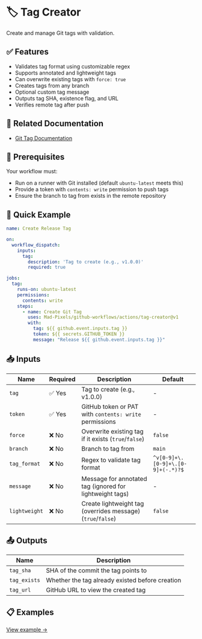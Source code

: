 # 🏷️ Tag Creator
Create and manage Git tags with validation.

## ✅ Features
- Validates tag format using customizable regex
- Supports annotated and lightweight tags
- Can overwrite existing tags with `force: true`
- Creates tags from any branch
- Optional custom tag message
- Outputs tag SHA, existence flag, and URL
- Verifies remote tag after push

## 📖 Related Documentation
- [Git Tag Documentation](https://git-scm.com/book/en/v2/Git-Basics-Tagging)

## 🚀 Prerequisites
Your workflow must:
- Run on a runner with Git installed (default `ubuntu-latest` meets this)
- Provide a token with `contents: write` permission to push tags
- Ensure the branch to tag from exists in the remote repository

## 🔧 Quick Example
```yaml
name: Create Release Tag

on:
  workflow_dispatch:
    inputs:
      tag:
        description: 'Tag to create (e.g., v1.0.0)'
        required: true

jobs:
  tag:
    runs-on: ubuntu-latest
    permissions:
      contents: write
    steps:
      - name: Create Git Tag
        uses: Mad-Pixels/github-workflows/actions/tag-creator@v1
        with:
          tag: ${{ github.event.inputs.tag }}
          token: ${{ secrets.GITHUB_TOKEN }}
          message: "Release ${{ github.event.inputs.tag }}"
```

## 📥 Inputs
| **Name**       | **Required** | **Description**                                                           | **Default** |
|----------------|--------------|---------------------------------------------------------------------------|-------------|
| `tag`          | ✅ Yes       | Tag to create (e.g., v1.0.0)                                              | -           |
| `token`        | ✅ Yes       | GitHub token or PAT with `contents: write` permissions                    | -           |
| `force`        | ❌ No        | Overwrite existing tag if it exists (`true`/`false`)                      | `false`     |
| `branch`       | ❌ No        | Branch to tag from                                                        | `main`      |
| `tag_format`   | ❌ No        | Regex to validate tag format                                              | `^v[0-9]+\.[0-9]+\.[0-9]+(-.*)?$` |
| `message`      | ❌ No        | Message for annotated tag (ignored for lightweight tags)                  | -           |
| `lightweight`  | ❌ No        | Create lightweight tag (overrides message) (`true`/`false`)               | `false`     |

## 📤 Outputs
| **Name**     | **Description**                                  |
|--------------|--------------------------------------------------|
| `tag_sha`    | SHA of the commit the tag points to              |
| `tag_exists` | Whether the tag already existed before creation  |
| `tag_url`    | GitHub URL to view the created tag               |

## 📋 Examples
[View example →](./examples/base.yml)